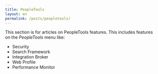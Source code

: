 ```yaml
---
title: PeopleTools
layout: en
permalink: /posts/peopletools/
---
```


This section is for articles on PeopleTools features. This includes features on the *PeopleTools* menu like:

* Security
* Search Framework
* Integration Broker
* Web Profile
* Performance Monitor